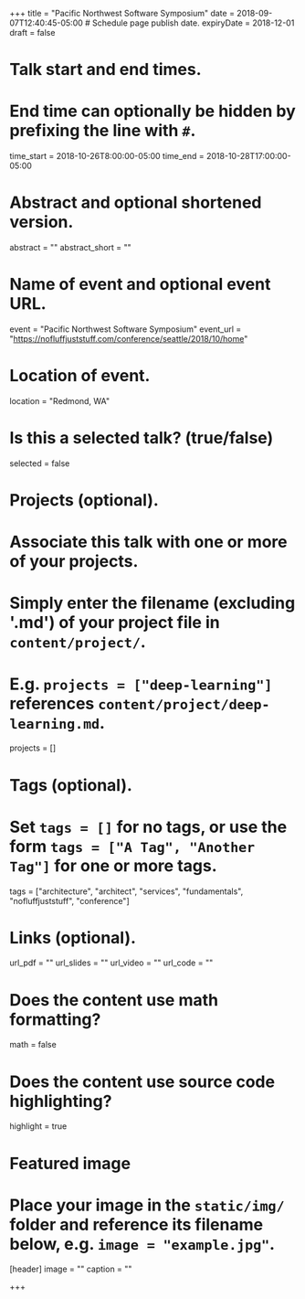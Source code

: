 +++
title = "Pacific Northwest Software Symposium"
date = 2018-09-07T12:40:45-05:00  # Schedule page publish date.
expiryDate = 2018-12-01
draft = false

# Talk start and end times.
#   End time can optionally be hidden by prefixing the line with `#`.
time_start = 2018-10-26T8:00:00-05:00
time_end = 2018-10-28T17:00:00-05:00

# Abstract and optional shortened version.
abstract = ""
abstract_short = ""

# Name of event and optional event URL.
event = "Pacific Northwest Software Symposium"
event_url = "https://nofluffjuststuff.com/conference/seattle/2018/10/home"

# Location of event.
location = "Redmond, WA"

# Is this a selected talk? (true/false)
selected = false

# Projects (optional).
#   Associate this talk with one or more of your projects.
#   Simply enter the filename (excluding '.md') of your project file in `content/project/`.
#   E.g. `projects = ["deep-learning"]` references `content/project/deep-learning.md`.
projects = []

# Tags (optional).
#   Set `tags = []` for no tags, or use the form `tags = ["A Tag", "Another Tag"]` for one or more tags.
tags = ["architecture", "architect", "services", "fundamentals", "nofluffjuststuff", "conference"]

# Links (optional).
url_pdf = ""
url_slides = ""
url_video = ""
url_code = ""

# Does the content use math formatting?
math = false

# Does the content use source code highlighting?
highlight = true

# Featured image
# Place your image in the `static/img/` folder and reference its filename below, e.g. `image = "example.jpg"`.
[header]
image = ""
caption = ""

+++
